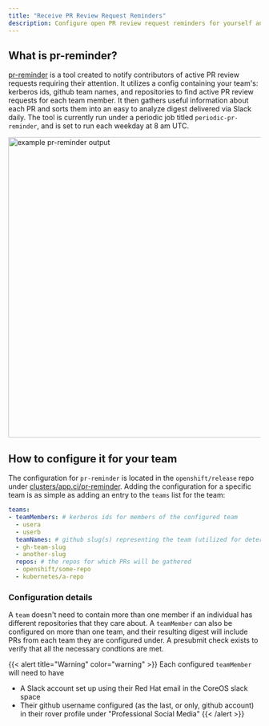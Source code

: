 ```yaml
---
title: "Receive PR Review Request Reminders"
description: Configure open PR review request reminders for yourself and your team for the repositories you care about
---
```


## What is pr-reminder?
[pr-reminder](https://github.com/openshift/ci-tools/tree/master/cmd/pr-reminder) is a tool created to notify contributors of active PR review requests requiring their attention.
It utilizes a config containing your team's: kerberos ids, github team names, and repositories to find active PR review requests for each team member.
It then gathers useful information about each PR and sorts them into an easy to analyze digest delivered via Slack daily.
The tool is currently run under a periodic job titled `periodic-pr-reminder`, and is set to run each weekday at 8 am UTC.

<img src="/pr-reminder.png" width="600" alt="example pr-reminder output">

## How to configure it for your team
The configuration for `pr-reminder` is located in the `openshift/release` repo under [clusters/app.ci/pr-reminder](https://github.com/openshift/release/blob/master/clusters/app.ci/pr-reminder/pr-reminder-config.yaml).
Adding the configuration for a specific team is as simple as adding an entry to the `teams` list for the team:
```yaml
teams:
- teamMembers: # kerberos ids for members of the configured team
  - usera
  - userb
  teamNames: # github slug(s) representing the team (utilized for determining when a team is requested to review a PR)
  - gh-team-slug
  - another-slug
  repos: # the repos for which PRs will be gathered
  - openshift/some-repo
  - kubernetes/a-repo
```
### Configuration details
A `team` doesn't need to contain more than one member if an individual has different repositories that they care about.
A `teamMember` can also be configured on more than one team, and their resulting digest will include PRs from each team they are configured under.
A presubmit check exists to verify that all the necessary condtions are met.

{{< alert title="Warning" color="warning" >}}
Each configured `teamMember` will need to have
* A Slack account set up using their Red Hat email in the CoreOS slack space
* Their github username configured (as the last, or only, github account) in their rover profile under "Professional Social Media"
{{< /alert >}}
